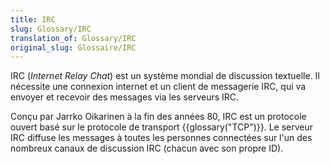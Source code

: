 ```yaml
---
title: IRC
slug: Glossary/IRC
translation_of: Glossary/IRC
original_slug: Glossaire/IRC
---
```


IRC (<i lang="en">Internet Relay Chat</i>) est un système mondial de discussion textuelle. Il nécessite une connexion internet et un client de messagerie IRC, qui va envoyer et recevoir des messages via les serveurs IRC.

Conçu par Jarrko Oikarinen à la fin des années 80, IRC est un protocole ouvert basé sur le protocole de transport {{glossary("TCP")}}. Le serveur IRC diffuse les messages à toutes les personnes connectées sur l'un des nombreux canaux de discussion IRC (chacun avec son propre ID).
